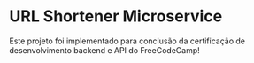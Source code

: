 # URL Shortener Microservice

Este projeto foi implementado para conclusão da certificação de desenvolvimento backend e API do FreeCodeCamp!

